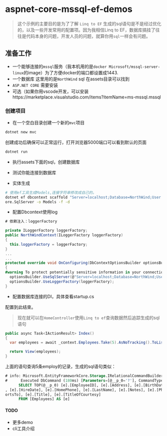 # aspnet-core-mssql-ef-demos

> 这个示例的主要目的是为了了解 `Linq to EF` 生成的sql语句是不是经过优化的，以及一些开发常用的配置项。因为我相信Linq to EF，数据库搞挂了往往是代码本身的问题，开发人员的问题，就算你用`sql`一样会有问题。

## 准备工作

- 一个能够连接的`mssql`服务（我本机用的是`docker Microsoft/mssql-server-linux`的image）为了方便docker的端口都设置成1443.
- 一个数据库 这里用的是`NorthWind` sql 在assets目录可以找到
- `ASP.NET CORE` 需要安装
- 可选（如果你用vscode开发，可以安装https://marketplace.visualstudio.com/items?itemName=ms-mssql.mssql

### 创建项目

- 在一个空白目录创建一个新的`mvc`项目

```sh
dotnet new mvc
```
创建成功后确保可以正常运行，打开浏览器5000端口可以看到默认的页面

```sh
dotnet run
```
- 执行assets下面的sql，创建数据库

- 测试你能连接到数据库

- 实体生成

```sh
# 使用ef工具生成Models,连接字符串修改成自己的。
dotnet ef dbcontext scaffold "Server=localhost;Database=NorthWind;User Id=sa;Password=qtdqQoNOCz42;" Microsoft.EntityFrameworkC
ore.SqlServer -o Models -f -d
```

- 配置Dbcontext使用log
```csharp
# 依赖注入：loggerFactory

private ILoggerFactory loggerFactory;
public NorthWindContext(ILoggerFactory loggerFactory)
{
  this.loggerFactory = loggerFactory;
}
...
...
protected override void OnConfiguring(DbContextOptionsBuilder optionsBuilder)
{
#warning To protect potentially sensitive information in your connection string, you should move it out of source code. See http://go.microsoft.com/fwlink/?LinkId=723263 for guidance on storing connection strings.
  optionsBuilder.UseSqlServer(@"Server=localhost;Database=NorthWind;User Id=sa;Password=qtdqQoNOCz42;");
  optionsBuilder.UseLoggerFactory(loggerFactory);
}

```

- 配置数据库连接的DI，具体查看startup.cs


配置到此结束。

> 现在就可以在`HomeController`使用`Linq to ef`查询数据然后追踪生成的sql语句

```csharp
public async Task<IActionResult> Index()
{
  var employees = await _context.Employees.Take(5).AsNoTracking().ToListAsync();

  return View(employees);
}
```
上面的语句查询5条employ的记录，生成的sql语句类似：
```sql
# info: Microsoft.EntityFrameworkCore.Storage.IRelationalCommandBuilderFactory[1]
#      Executed DbCommand (180ms) [Parameters=[@__p_0='?'], CommandType='Text', CommandTimeout='30']
      SELECT TOP(@__p_0) [e].[EmployeeID], [e].[Address], [e].[BirthDate], [e].[City], [e].[Country], [e].[Extension], [e].[FirstName]
, [e].[HireDate], [e].[HomePhone], [e].[LastName], [e].[Notes], [e].[Photo], [e].[PhotoPath], [e].[PostalCode], [e].[Region], [e].[Rep
ortsTo], [e].[Title], [e].[TitleOfCourtesy]
      FROM [Employees] AS [e]
```

#### TODO 

- 更多demo
- cli工具介绍



